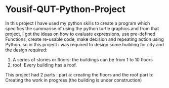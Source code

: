 
# Yousif-QUT-Python-Project 
In this project I have used my python skills to create a program which specifies the summarise of using the python turtle graphics and from that project, I got the ideas on how to evaluate expressions, use pre-defined Functions, create re-usable code, make decision and repeating action using Python. so in this project i was required to design some building for city and the design required:
1. A series of stories or floors: the buildings  can be from 1 to 10 floors 
2. roof: Every building has a roof. 

This project had 2 parts : 
part a: creating the floors and the roof
part b: Creating the work in progress (the building is under construction)
